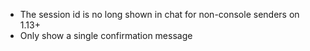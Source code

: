 - The session id is no long shown in chat for non-console senders on 1.13+
- Only show a single confirmation message

